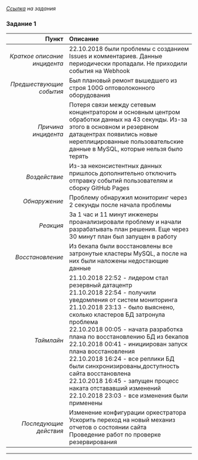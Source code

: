 _[Ссылка](https://github.com/netology-code/mnt-homeworks/tree/MNT-13/10-monitoring-06-incident-management) на задания_

### Задание 1

|                    **Пункт** | **Описание**                                                                                                                                                                                                                                                                                                                                                                                                                                                                                                                                                               |  
|-----------------------------:|:---------------------------------------------------------------------------------------------------------------------------------------------------------------------------------------------------------------------------------------------------------------------------------------------------------------------------------------------------------------------------------------------------------------------------------------------------------------------------------------------------------------------------------------------------------------------------|  
| _Краткое описание инцидента_ | 22.10.2018 были проблемы с созданием Issues и комментариев. Данные периодически пропадали. Не приходили события на Webhook                                                                                                                                                                                                                                                                                                                                                                                                                                                 |
|     _Предшествующие события_ | Был плановый ремонт вышедшего из строя 100G оптоволоконного оборудования                                                                                                                                                                                                                                                                                                                                                                                                                                                                                                   |
|          _Причина инцидента_ | Потеря связи между сетевым концентратором и основным центром обработки данных на 43 секунды. Из-за этого в основном и резервном датацентрах появились новые нереплицированные пользовательские данные в MySQL, которые нельзя было терять                                                                                                                                                                                                                                                                                                                                  |
|                _Воздействие_ | Из-за неконсистентных данных пришлось дополнительно отключить отправку событий пользователям и сборку GitHub Pages                                                                                                                                                                                                                                                                                                                                                                                                                                                         |
|                _Обнаружение_ | Проблему обнаружил мониторинг через 2 секунды после начала проблемы                                                                                                                                                                                                                                                                                                                                                                                                                                                                                                        |
|                    _Реакция_ | За 1 час и 11 минут инженеры проанализировали проблему и начали разрабатывать план решения. Еще через 30 минут план был запущен в работу                                                                                                                                                                                                                                                                                                                                                                                                                                   |
|             _Восстановление_ | Из бекапа были восстановлены все затронутые кластеры MySQL, а после на них были наложены недостающие данные                                                                                                                                                                                                                                                                                                                                                                                                                                                                |
|                   _Таймлайн_ | 21.10.2018 22:52 - лидером стал резервный датацентр<br/> 21.10.2018 22:54 - получили уведомления от систем мониторинга<br/> 21.10.2018 23:13 - было выяснено, сколько кластеров БД затронула проблема<br/> 22.10.2018 00:05 - начата разработка плана по восстановлению БД из бекапов<br/> 22.10.2018 00:41 - инициирован запуск плана восстановления<br/> 22.10.2018 16:24 - все реплики БД были синхронизированы,доступность сайта восстановлена<br/>22.10.2018 16:45 - запущен процесс наката отстававший изменений<br/>22.10.2018 23:03 - все изменения были применены |
|       _Последующие действия_ | Изменение конфигурации оркестратора<br/> Ускорить переход на новый механиз отчетов о состоянии сайта<br/> Проведение работ по проверке резервирования                                                                                                                                                                                                                                                                                                                                                                                                                      |

---
